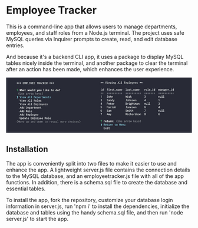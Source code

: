# Employee Tracker

This is a command-line app that allows users to manage departments, employees, and staff roles from a Node.js terminal. The project uses safe MySQL queries via Inquirer prompts to create, read, and edit database entries.

And because it's a backend CLI app, it uses a package to display MySQL tables nicely inside the terminal, and another package to clear the terminal after an action has been made, which enhances the user experience.

![Employee Tracker Screenshot](/employee-tracker-app.jpg)

## Installation

The app is conveniently split into two files to make it easier to use and enhance the app. A lightweight server.js file contains the connection details to the MySQL database, and an employeetracker.js file with all of the app functions. In addition, there is a schema.sql file to create the database and essential tables.

To install the app, fork the repository, customize your database login information in server.js, run 'npm i' to install the dependencies, initialize the database and tables using the handy schema.sql file, and then run 'node server.js' to start the app.
